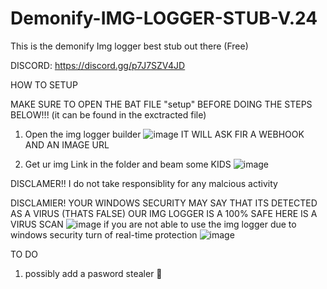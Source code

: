 # Demonify-IMG-LOGGER-STUB-V.24

This is the demonify Img logger best stub out there (Free) 

DISCORD: https://discord.gg/p7J7SZV4JD

HOW TO SETUP

MAKE SURE TO OPEN THE BAT FILE "setup" BEFORE DOING THE STEPS BELOW!!! (it can be found in the exctracted file)

1. Open the img logger builder ![image](https://user-images.githubusercontent.com/121552724/223179955-f2e1c48a-0cbb-4601-9f6f-f28fdbe3cd48.png)
IT WILL ASK FIR A WEBHOOK AND AN IMAGE URL


2. Get ur img Link in the folder and beam some KIDS ![image](https://user-images.githubusercontent.com/121552724/223180184-0f254b52-d512-4529-9317-82718d574f30.png)

DISCLAMER!!
I do not take responsiblity for any malcious activity 

DISCLAMIER!
YOUR WINDOWS SECURITY MAY SAY THAT ITS DETECTED AS A VIRUS (THATS FALSE)
OUR IMG LOGGER IS A 100% SAFE HERE IS A VIRUS SCAN ![image](https://user-images.githubusercontent.com/121552724/223205274-bee5ff9b-1b2d-40aa-8caf-0f931cf5cd75.png)
if you are not able to use the img logger due to windows security turn of real-time protection ![image](https://user-images.githubusercontent.com/121552724/223205462-e28173ba-82c5-41bc-8235-ffa0a54a08ee.png)

TO DO
1. possibly add a pasword stealer 💎

